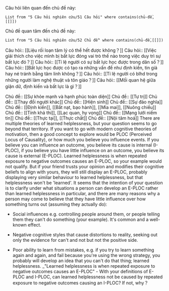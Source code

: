 Câu hỏi liên quan đến chủ đề này:
```dataview
List from "5 Câu hỏi nghiên cứu/51 Câu hỏi" where contains(chủ-đề,[[]]) 
```

Chủ đề quan tâm đến chủ đề này:
```dataview
List from "5 Câu hỏi nghiên cứu/52 Chủ đề" where contains(chủ-đề,[[]]) 
```

Câu hỏi:: [[Liệu rối loạn tâm lý có thể hết được không？]]
Câu hỏi:: [[Việc giải thích cho việc mình bị bất lực đóng vai trò thế nào trong việc duy trì sự bất lực đó？]] 
Câu hỏi:: [[Tỉ lệ người có sự bất lực học được trong dân số？]] 
Câu hỏi:: [[Bất lực học được có tạo ra những vấn đề như định kiến, tin giả hay né tránh bằng tâm linh không？]]
Câu hỏi:: [[Tỉ lệ người có blhd trong những người làm nghệ thuật và tôn giáo？]] 
Câu hỏi:: [[Mối quan hệ giữa giận dữ, định kiến và bất lực là gì？]] 

Chủ đề:: [[Sự khỏe mạnh và hạnh phúc toàn diện]]
Chủ đề:: [[Tự trị]]
Chủ đề:: [[Thay đổi người khác]]
Chủ đề:: [[Hiện sinh]]
Chủ đề:: [[Sự đảo nghĩa]]
Chủ đề:: [[Định kiến]], [[Bắt nạt, bạo hành]], [[Mỉa mai]], [[Nuông chiều]]
Chủ đề:: [[Tính khả thi]], [[Lạc quan, hy vọng]]
Chủ đề:: [[Mạng lưới niềm tin]]
Chủ đề:: [[Thực tại]], [[Thực chất]] 
Chủ đề:: [[Nội tâm hoá]]
There are multiple theories of learned helplessness, but your question seems to go beyond that territory. If you want to go with modern cognitive theories of motivation, then a good concept to explore would be PLOC (Perceived Locus of Causality), or how much you believe you influence events. If you believe you can influence an outcome, you believe its cause is internal (I-PLOC), if you believe you have little influence on an outcome, you believe its cause is external (E-PLOC).  Learned  helplessness is when repeated exposure to negative  outcomes  causes an E-PLOC, so your example would not qualify. But if your friend trusts your opinion and modifies their cognitive beliefs to align with yours, they will still display an E-PLOC, probably displaying very similar  behaviour  to learned helplessness, but that helplessness won't be 'learned'.
It seems that the intention of your question is to clarify under what situations a person can develop an E-PLOC rather than learned helplessness in particular, and there are many reasons why a person may come to believe that they have little influence over how something turns out (assuming they actually do):
-   Social influences e.g. controlling people around them, or people telling them they can't do something (your example). It's common and a well-known effect.
    
-   Negative cognitive styles that cause distortions to reality, seeking out only the evidence for can't and not but not the positive side.
-   Poor ability to learn from mistakes, e.g. if you try to learn something again and again, and fail because you're using the wrong strategy, you probably will develop an idea that you  can't  do that thing; learned helplessness.
_"Learned helplessness is when repeated exposure to negative outcomes causes an E-PLOC"  - With your definitions of E-PLOC and I-PLOC, can learned helplessness not be caused by repeated exposure to negative outcomes causing an I-PLOC? If not, why？